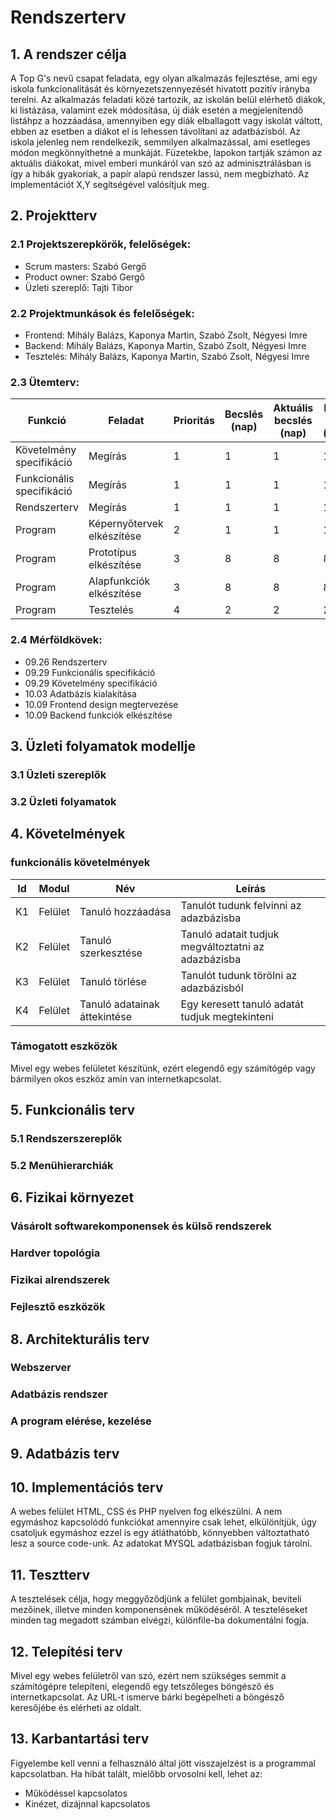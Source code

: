 # Rendszerterv
## 1. A rendszer célja

A Top G's nevű csapat feladata, egy olyan alkalmazás fejlesztése, ami egy iskola funkcionalitását és környezetszennyezését hivatott pozitív irányba terelni. Az alkalmazás feladati közé tartozik, az iskolán belül elérhető diákok, ki listázása, valamint ezek módosítása, új diák esetén a megjelenítendő listáhpz a hozzáadása, amennyiben egy diák elballagott vagy iskolát váltott, ebben az esetben a diákot el is lehessen távolítani az adatbázisból. Az iskola jelenleg nem rendelkezik, semmilyen alkalmazással, ami esetleges módon megkönnyíthetné a munkáját. Füzetekbe, lapokon tartják számon az aktuális diákokat, mivel emberi munkáról van szó az adminisztrálásban is így a hibák gyakoriak, a papír alapú rendszer lassú, nem megbízható. Az implementációt X,Y segítségével valósítjuk meg.

## 2. Projektterv

### 2.1 Projektszerepkörök, felelőségek:
   * Scrum masters: Szabó Gergő
   * Product owner: Szabó Gergő
   * Üzleti szereplő: Tajti Tibor
     
### 2.2 Projektmunkások és felelőségek:
   * Frontend: Mihály Balázs, Kaponya Martin, Szabó Zsolt, Négyesi Imre
   * Backend: Mihály Balázs, Kaponya Martin, Szabó Zsolt, Négyesi Imre
   * Tesztelés: Mihály Balázs, Kaponya Martin, Szabó Zsolt, Négyesi Imre
     
### 2.3 Ütemterv:

|Funkció                  | Feladat                                | Prioritás | Becslés (nap) | Aktuális becslés (nap) | Eltelt idő (nap) | Becsült idő (nap) |
|-------------------------|----------------------------------------|-----------|---------------|------------------------|------------------|---------------------|
|Követelmény specifikáció |Megírás                                 |         1 |             1 |                      1 |                1 |                   1 |             
|Funkcionális specifikáció|Megírás                                 |         1 |             1 |                      1 |                1 |                   1 |
|Rendszerterv             |Megírás                                 |         1 |             1 |                      1 |                1 |                   1 |
|Program                  |Képernyőtervek elkészítése              |         2 |             1 |                      1 |                1 |                   1 |
|Program                  |Prototípus elkészítése                  |         3 |             8 |                      8 |                8 |                   8 |
|Program                  |Alapfunkciók elkészítése                |         3 |             8 |                      8 |                8 |                   8 |
|Program                  |Tesztelés                               |         4 |             2 |                      2 |                2 |                   2 |

### 2.4 Mérföldkövek:

 - 09.26 Rendszerterv
 - 09.29 Funkcionális specifikáció
 - 09.29 Követelmény specifikáció
 - 10.03 Adatbázis kialakítása
 - 10.09 Frontend design megtervezése
 - 10.09 Backend funkciók elkészítése

## 3. Üzleti folyamatok modellje

### 3.1 Üzleti szereplők

### 3.2 Üzleti folyamatok

## 4. Követelmények

### funkcionális követelmények

| Id | Modul | Név | Leírás |
| :---: | --- | --- | --- |
| K1 | Felület | Tanuló hozzáadása | Tanulót tudunk felvinni az adazbázisba |
| K2 | Felület | Tanuló szerkesztése | Tanuló adatait tudjuk megváltoztatni az adazbázisba |
| K3 | Felület | Tanuló törlése | Tanulót tudunk törölni az adazbázisból  |
| K4 | Felület | Tanuló adatainak áttekintése | Egy keresett tanuló adatát tudjuk megtekinteni |

### Támogatott eszközök

Mivel egy webes felületet készítünk, ezért elegendő egy számítógép vagy bármilyen okos eszköz amin van internetkapcsolat.

## 5. Funkcionális terv

### 5.1 Rendszerszereplők

### 5.2 Menühierarchiák

## 6. Fizikai környezet

### Vásárolt softwarekomponensek és külső rendszerek

### Hardver topológia

### Fizikai alrendszerek

### Fejlesztő eszközök


## 8. Architekturális terv

### Webszerver

### Adatbázis rendszer

### A program elérése, kezelése

## 9. Adatbázis terv

## 10. Implementációs terv

A webes felület HTML, CSS és PHP nyelven fog elkészülni. A nem egymáshoz kapcsolódó funkciókat amennyire csak lehet, elkülönítjük, úgy csatoljuk egymáshoz ezzel is egy átláthatóbb, könnyebben változtatható lesz a source code-unk. Az adatokat MYSQL adatbázisban fogjuk tárolni.

## 11. Tesztterv

A tesztelések célja, hogy meggyőződjünk a felület gombjainak, beviteli mezőinek, illetve minden komponensének működéséről. A teszteléseket minden tag megadott számban elvégzi, különfile-ba dokumentálni fogja.


## 12. Telepítési terv

Mivel egy webes felületről van szó, ezért nem szükséges semmit a számítógépre telepíteni, elegendő egy tetszőleges böngésző és internetkapcsolat.
Az URL-t ismerve bárki begépelheti a böngésző keresőjébe és elérheti az oldalt.

## 13. Karbantartási terv

Figyelembe kell venni a felhasználó által jött visszajelzést is a programmal kapcsolatban.
Ha hibát talált, mielőbb orvosolni kell, lehet az:
*	Működéssel kapcsolatos
*	Kinézet, dizájnnal kapcsolatos
